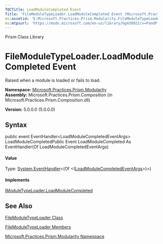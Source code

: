 ```yaml
---
TOCTitle: LoadModuleCompleted Event
Title: 'FileModuleTypeLoader.LoadModuleCompleted Event (Microsoft.Practices.Prism.Modularity)'
ms:assetid: 'E:Microsoft.Practices.Prism.Modularity.FileModuleTypeLoader.LoadModuleCompleted'
ms:mtpsurl: 'https://msdn.microsoft.com/en-us/library/Gg430921(v=PandP.50)'
---
```


Prism Class Library

FileModuleTypeLoader.LoadModuleCompleted Event
==================================================

Raised when a module is loaded or fails to load.

**Namespace:** [Microsoft.Practices.Prism.Modularity](https://msdn.microsoft.com/n:microsoft.practices.prism.modularity)
**Assembly:** Microsoft.Practices.Prism.Composition (in Microsoft.Practices.Prism.Composition.dll)

**Version:** 5.0.0.0 (5.0.0.0)

## Syntax


<span id="syntaxToggle"></span>public event EventHandler&lt;LoadModuleCompletedEventArgs&gt; LoadModuleCompletedPublic Event LoadModuleCompleted As EventHandler(Of LoadModuleCompletedEventArgs)
#### Value

Type: [System.EventHandler](http://msdn2.microsoft.com/en-us/library/db0etb8x)&lt;(Of &lt;([LoadModuleCompletedEventArgs](https://msdn.microsoft.com/t:microsoft.practices.prism.modularity.loadmodulecompletedeventargs)&gt;)&gt;)
#### Implements

[IModuleTypeLoader.LoadModuleCompleted](https://msdn.microsoft.com/e:microsoft.practices.prism.modularity.imoduletypeloader.loadmodulecompleted)

See Also
--------


[FileModuleTypeLoader Class](https://msdn.microsoft.com/t:microsoft.practices.prism.modularity.filemoduletypeloader)

[FileModuleTypeLoader Members](https://msdn.microsoft.com/allmembers.t:microsoft.practices.prism.modularity.filemoduletypeloader)

[Microsoft.Practices.Prism.Modularity Namespace](https://msdn.microsoft.com/n:microsoft.practices.prism.modularity)
